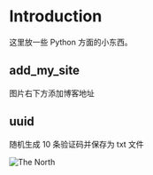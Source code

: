 # Introduction

这里放一些 Python 方面的小东西。

## add_my_site

图片右下方添加博客地址

## uuid

随机生成 10 条验证码并保存为 txt 文件

![The North](https://d17oy1vhnax1f7.cloudfront.net/items/1z1Y0j0D2s0V1q0Z3m0p/works1.svg)